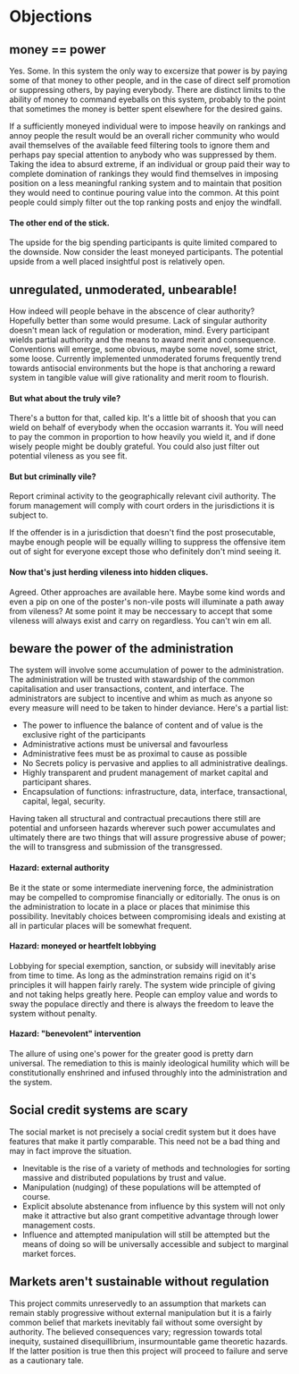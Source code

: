 # Objections

## money == power
Yes. Some. In this system the only way to excersize that power is by paying some of that money to other people, and in the case of direct self promotion or suppressing others, by paying everybody.  There are distinct limits to the ability of money to command eyeballs on this system, probably to the point that sometimes the money is better spent elsewhere for the desired gains.

If a sufficiently moneyed individual were to impose heavily on rankings and annoy people the result would be an overall richer community who would avail themselves of the available feed filtering tools to ignore them and perhaps pay special attention to anybody who was suppressed by them.  Taking the idea to absurd extreme, if an individual or group paid their way to complete domination of rankings they would find themselves in imposing position on a less meaningful ranking system and to maintain that position they would need to continue pouring value into the common.  At this point people could simply filter out the top ranking posts and enjoy the windfall.

#### The other end of the stick.
The upside for the big spending participants is quite limited compared to the downside.  Now consider the least moneyed participants. The potential upside from a well placed insightful post is relatively open.

## unregulated, unmoderated, unbearable!
How indeed will people behave in the abscence of clear authority?  Hopefully better than some would presume. Lack of singular authority doesn't mean lack of regulation or moderation, mind.  Every participant wields partial authority and the means to award merit and consequence. Conventions will emerge, some obvious, maybe some novel, some strict, some loose.  Currently implemented unmoderated forums frequently trend towards antisocial environments but the hope is that anchoring a reward system in tangible value will give rationality and merit room to flourish.

#### But what about the truly vile?
There's a button for that, called kip.  It's a little bit of shoosh that you can wield on behalf of everybody when the occasion warrants it.  You will need to pay the common in proportion to how heavily you wield it, and if done wisely people might be doubly grateful.  You could also just filter out potential vileness as you see fit.

#### But but criminally vile?
Report criminal activity to the geographically relevant civil authority.  The forum management will comply with court orders in the jurisdictions it is subject to.

If the offender is in a jurisdiction that doesn't find the post prosecutable, maybe enough people will be equally willing to suppress the offensive item out of sight for everyone except those who definitely don't mind seeing it.

#### Now that's just herding vileness into hidden cliques.
Agreed. Other approaches are available here. Maybe some kind words and even a pip on one of the poster's non-vile posts will illuminate a path away from vileness?  At some point it may be neccessary to accept that some vileness will always exist and carry on regardless.  You can't win em all.

## beware the power of the administration
The system will involve some accumulation of power to the administration. The administration will be trusted with stawardship of the common capitalisation and user transactions, content, and interface.
The administrators are subject to incentive and whim as much as anyone so every measure will need to be taken to hinder deviance.  Here's a partial list:
* The power to influence the balance of content and of value is the exclusive right of the participants
* Administrative actions must be universal and favourless
* Administrative fees must be as proximal to cause as possible
* No Secrets policy is pervasive and applies to all administrative dealings.
* Highly transparent and prudent management of market capital and participant shares.
* Encapsulation of functions: infrastructure, data, interface, transactional, capital, legal, security.

Having taken all structural and contractual precautions there still are potential and unforseen hazards wherever such power accumulates and ultimately there are two things that will assure progressive abuse of power; the will to transgress and submission of the transgressed.

#### Hazard: external authority
Be it the state or some intermediate inervening force, the administration may be compelled to compromise financially or editorially.  The onus is on the administration to locate in a place or places that minimise this possibility.  Inevitably choices between compromising ideals and existing at all in particular places will be somewhat frequent.

#### Hazard: moneyed or heartfelt lobbying
Lobbying for special exemption, sanction, or subsidy will inevitably arise from time to time.  As long as the adminstration remains rigid on it's principles it will happen fairly rarely.  The system wide principle of giving and not taking helps greatly here.  People can employ value and words to sway the populace directly and there is always the freedom to leave the system without penalty.

#### Hazard: "benevolent" intervention
The allure of using one's power for the greater good is pretty darn universal.  The remediation to this is mainly ideological humility which will be constitutionally enshrined and infused throughly into the administration and the system.

## Social credit systems are scary
The social market is not precisely a social credit system but it does have features that make it partly comparable.  This need not be a bad thing and may in fact improve the situation.
* Inevitable is the rise of a variety of methods and technologies for sorting massive and distributed populations by trust and value.
* Manipulation (nudging) of these populations will be attempted of course.
* Explicit absolute abstenance from influence by this system will not only make it attractive but also grant competitive advantage through lower management costs.
* Influence and attempted manipulation will still be attempted but the means of doing so will be universally accessible and subject to marginal market forces.

## Markets aren't sustainable without regulation
This project commits unreservedly to an assumption that markets can remain stably progressive without external manipulation but it is a fairly common belief that markets inevitably fail without some oversight by authority.  The believed consequences vary; regression towards total inequity, sustained disequillibrium, insurmountable game theoretic hazards.  If the latter position is true then this project will proceed to failure and serve as a cautionary tale.
